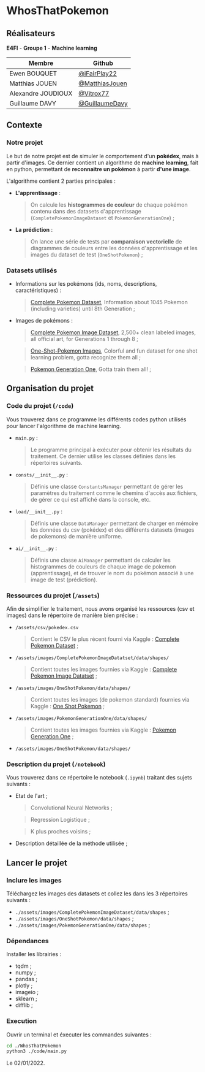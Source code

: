 # WhosThatPokemon 

## Réalisateurs

**E4FI** - **Groupe 1** - **Machine learning**

| Membre                | Github                                             |
|-----------------------|----------------------------------------------------|
| Ewen BOUQUET          | [@iFairPlay22](https://github.com/iFairPlay22)     |
| Matthias JOUEN        | [@MatthiasJouen](https://github.com/MatthiasJouen)           |
| Alexandre JOUDIOUX    | [@Vitrox77](https://github.com/Vitrox77)           |
| Guillaume DAVY        | [@GuillaumeDavy](https://github.com/GuillaumeDavy) |

## Contexte

### Notre projet

Le but de notre projet est de simuler le comportement d'un **pokédex**, mais à partir d'images. Ce dernier contient un algorithme de **machine learning**, fait en python, permettant de **reconnaitre un pokémon** à partir **d'une image**. 

L'algorithme contient 2 parties principales :
- **L'apprentissage** : 

	> On calcule les **histogrammes de couleur** de chaque pokémon contenu dans des datasets d'apprentissage (`CompletePokemonImageDataset` et `PokemonGenerationOne`) ;
- **La prédiction** :

	> On lance une série de tests par **comparaison vectorielle** de diagrammes de couleurs entre les données d'apprentissage et les images du dataset de test (`OneShotPokemon`) ;

### Datasets utilisés

- Informations sur les pokémons (ids, noms, descriptions, caractéristiques) :

	> [Complete Pokemon Dataset](https://www.kaggle.com/mariotormo/complete-pokemon-dataset-updated-090420), Information about 1045 Pokemon (including varieties) until 8th Generation ;
 
- Images de pokémons :

	> [Complete Pokemon Image Dataset](https://www.kaggle.com/hlrhegemony/pokemon-image-dataset), 2,500+ clean labeled images, all official art, for Generations 1 through 8 ;
    
	> [One-Shot-Pokemon Images](https://www.kaggle.com/aaronyin/oneshotpokemon), Colorful and fun dataset for one shot learning problem, gotta recognize them all ;
    
	> [Pokemon Generation One](https://www.kaggle.com/thedagger/pokemon-generation-one), Gotta train them all! ;

## Organisation du projet 

### Code du projet (`/code`)

Vous trouverez dans ce programme les différents codes python utilisés pour lancer l'algorithme de machine learning.

- `main.py` :

	> Le programme principal à exécuter pour obtenir les résultats du traitement. Ce dernier utilise les classes définies dans les répertoires suivants.

- `consts/__init__.py` :

	> Définis une classe `ConstantsManager` permettant de gérer les paramètres du traitement comme le chemins d'accès aux fichiers, de gérer ce qui est affiché dans la console, etc.

- `load/__init__.py` :

	> Définis une classe `DataManager` permettant de charger en mémoire les données du csv (pokédex) et des différents datasets (images de pokemons) de manière uniforme.

- `ai/__init__.py` :

	> Définis une classe `AiManager` permettant de calculer les histogrammes de couleurs de chaque image de pokemon (apprentissage), et de trouver le nom du pokémon associé à une image de test (prédiction).

### Ressources du projet (`/assets`)

Afin de simplifier le traitement, nous avons organisé les ressources (csv et images) dans le répertoire de manière bien précise :

- `/assets/csv/pokedex.csv` 

	> Contient le CSV le plus récent fourni via Kaggle : [Complete Pokemon Dataset](https://www.kaggle.com/mariotormo/complete-pokemon-dataset-updated-090420/download) ;

- `/assets/images/CompletePokemonImageDatatset/data/shapes/` 

	> Contient toutes les images fournies via Kaggle : [Complete Pokemon Image Datatset](https://www.kaggle.com/hlrhegemony/pokemon-image-dataset/download) ;

- `/assets/images/OneShotPokemon/data/shapes/` 

	> Contient toutes les images (de pokemon standard) fournies via Kaggle : [One Shot Pokemon](https://www.kaggle.com/aaronyin/oneshotpokemon/download) ;

- `/assets/images/PokemonGenerationOne/data/shapes/` 

	> Contient toutes les images fournies via Kaggle : [Pokemon Generation One](https://www.kaggle.com/thedagger/pokemon-generation-one/download) ;

- `/assets/images/OneShotPokemon/data/shapes/` 


### Description du projet (`/notebook`)

Vous trouverez dans ce répertoire le notebook (`.ipynb`) traitant des sujets suivants :
- Etat de l'art ;

	> Convolutional Neural Networks ;

	> Regression Logistique ;

	> K plus proches voisins ;

- Description détaillée de la méthode utilisée ;

## Lancer le projet

### Inclure les images

Téléchargez les images des datasets et collez les dans les 3 répertoires suivants :
- `./assets/images/CompletePokemonImageDataset/data/shapes` ;
- `./assets/images/OneShotPokemon/data/shapes` ;
- `./assets/images/PokemonGenerationOne/data/shapes` ;

### Dépendances

Installer les librairies : 
- tqdm ;
- numpy ;
- pandas ;
- plotly ;
- imageio ;
- sklearn ; 
- difflib ;

### Execution

Ouvrir un terminal et éxecuter les commandes suivantes : 

```bash
cd ./WhosThatPokemon
python3 ./code/main.py
```

Le 02/01/2022.
